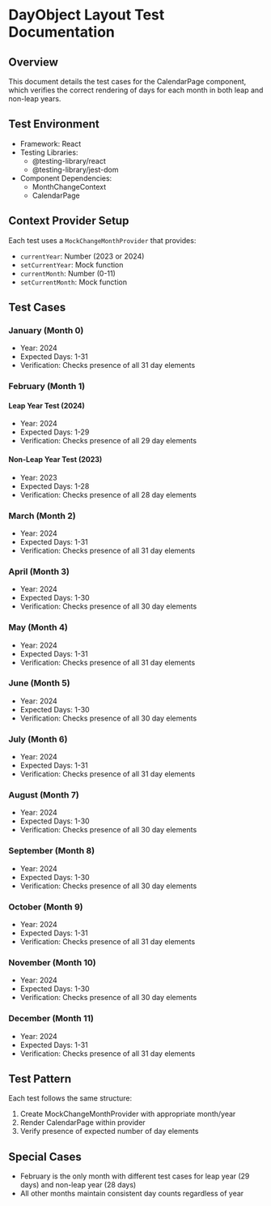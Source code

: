 # DayObject Layout Test Documentation

## Overview
This document details the test cases for the CalendarPage component, which verifies the correct rendering of days for each month in both leap and non-leap years.

## Test Environment
- Framework: React
- Testing Libraries: 
  - @testing-library/react
  - @testing-library/jest-dom
- Component Dependencies:
  - MonthChangeContext
  - CalendarPage

## Context Provider Setup
Each test uses a `MockChangeMonthProvider` that provides:
- `currentYear`: Number (2023 or 2024)
- `setCurrentYear`: Mock function
- `currentMonth`: Number (0-11)
- `setCurrentMonth`: Mock function

## Test Cases

### January (Month 0)
- Year: 2024
- Expected Days: 1-31
- Verification: Checks presence of all 31 day elements

### February (Month 1)
#### Leap Year Test (2024)
- Year: 2024
- Expected Days: 1-29
- Verification: Checks presence of all 29 day elements

#### Non-Leap Year Test (2023)
- Year: 2023
- Expected Days: 1-28
- Verification: Checks presence of all 28 day elements

### March (Month 2)
- Year: 2024
- Expected Days: 1-31
- Verification: Checks presence of all 31 day elements

### April (Month 3)
- Year: 2024
- Expected Days: 1-30
- Verification: Checks presence of all 30 day elements

### May (Month 4)
- Year: 2024
- Expected Days: 1-31
- Verification: Checks presence of all 31 day elements

### June (Month 5)
- Year: 2024
- Expected Days: 1-30
- Verification: Checks presence of all 30 day elements

### July (Month 6)
- Year: 2024
- Expected Days: 1-31
- Verification: Checks presence of all 31 day elements

### August (Month 7)
- Year: 2024
- Expected Days: 1-30
- Verification: Checks presence of all 30 day elements

### September (Month 8)
- Year: 2024
- Expected Days: 1-30
- Verification: Checks presence of all 30 day elements

### October (Month 9)
- Year: 2024
- Expected Days: 1-31
- Verification: Checks presence of all 31 day elements

### November (Month 10)
- Year: 2024
- Expected Days: 1-30
- Verification: Checks presence of all 30 day elements

### December (Month 11)
- Year: 2024
- Expected Days: 1-31
- Verification: Checks presence of all 31 day elements

## Test Pattern
Each test follows the same structure:
1. Create MockChangeMonthProvider with appropriate month/year
2. Render CalendarPage within provider
3. Verify presence of expected number of day elements

## Special Cases
- February is the only month with different test cases for leap year (29 days) and non-leap year (28 days)
- All other months maintain consistent day counts regardless of year
